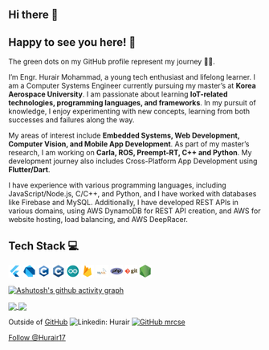 ## Hi there 👋
## Happy to see you here! 🤩
The green dots on my GitHub profile represent my journey 🏃‍♂️.

I’m Engr. Hurair Mohammad, a young tech enthusiast and lifelong learner. I am a Computer Systems Engineer currently pursuing my master’s at **Korea Aerospace University**. I am passionate about learning **IoT-related technologies, programming languages, and frameworks**. In my pursuit of knowledge, I enjoy experimenting with new concepts, learning from both successes and failures along the way.

My areas of interest include **Embedded Systems, Web Development, Computer Vision, and Mobile App Development**. As part of my master’s research, I am working on **Carla, ROS, Preempt-RT, C++ and Python**. My development journey also includes Cross-Platform App Development using **Flutter/Dart**.

I have experience with various programming languages, including JavaScript/Node.js, C/C++, and Python, and I have worked with databases like Firebase and MySQL. Additionally, I have developed REST APIs in various domains, using AWS DynamoDB for REST API creation, and AWS for website hosting, load balancing, and AWS DeepRacer.

## Tech Stack :computer:
<code><img height="25" src="https://raw.githubusercontent.com/github/explore/80688e429a7d4ef2fca1e82350fe8e3517d3494d/topics/flutter/flutter.png"></code>
<code><img height="25" src="https://raw.githubusercontent.com/github/explore/80688e429a7d4ef2fca1e82350fe8e3517d3494d/topics/dart/dart.png"></code>
<code><img height="25" src="https://raw.githubusercontent.com/github/explore/80688e429a7d4ef2fca1e82350fe8e3517d3494d/topics/c/c.png"></code>
<code><img height="25" src="https://raw.githubusercontent.com/github/explore/80688e429a7d4ef2fca1e82350fe8e3517d3494d/topics/cpp/cpp.png"></code>
<code><img height="25" src="https://raw.githubusercontent.com/github/explore/80688e429a7d4ef2fca1e82350fe8e3517d3494d/topics/arduino/arduino.png"></code>
<code><img height="25" src="https://raw.githubusercontent.com/github/explore/80688e429a7d4ef2fca1e82350fe8e3517d3494d/topics/firebase/firebase.png"></code>
<code><img height="25" src="https://raw.githubusercontent.com/github/explore/80688e429a7d4ef2fca1e82350fe8e3517d3494d/topics/mysql/mysql.png"></code>
<code><img height="25" src="https://raw.githubusercontent.com/github/explore/80688e429a7d4ef2fca1e82350fe8e3517d3494d/topics/php/php.png"></code>
<code><img height="25" src="https://raw.githubusercontent.com/github/explore/80688e429a7d4ef2fca1e82350fe8e3517d3494d/topics/git/git.png"></code>
<code><img height="25" src="https://raw.githubusercontent.com/github/explore/80688e429a7d4ef2fca1e82350fe8e3517d3494d/topics/nodejs/nodejs.png"></code>


[1]: http://www.github.com/Hurair17
[2]: linkedin.com/in/hurair-mohammad-3253861b1/

[![Ashutosh's github activity graph](https://activity-graph.herokuapp.com/graph?username=Hurair17&theme=react-dark)](https://github.com/ashutosh00710/github-readme-activity-graph)



<a href="https://github.com/Hurair17">
  <img align="center" height = "200px" src="https://github-readme-stats.vercel.app/api?username=Hurair17&show_icons=true&theme=cobalt" />
</a>
<a href="https://github.com/Hurair17">
  <img align="center" height = "200px" src="https://github-readme-stats.vercel.app/api/top-langs/?username=anuraghazra&langs_count=6" />
</a> 


Outside of [GitHub](https://github.com/Hurair17/)
![Linkedin: Hurair](https://img.shields.io/badge/-Hurair-blue?style=flat-square&logo=Linkedin&logoColor=white&link=https://www.linkedin.com/in/hurair-mohammad-3253861b1/)
[![GitHub mrcse](https://img.shields.io/github/followers/Hurair17?label=follow&style=social)](https://github.com/Hurair17)
<!-- Place this tag where you want the button to render. -->
<a class="github-button" href="https://github.com/Hurair17" aria-label="Follow @Hurair17 on GitHub">Follow @Hurair17</a>
<!-- ### Open Source Contributor from [Pakistan](https://en.wikipedia.org/wiki/Pakistan) 💚  --->






<!---
Hurair17/Hurair17 is a ✨ special ✨ repository because its `README.md` (this file) appears on your GitHub profile.
You can click the Preview link to take a look at your changes.
--->
